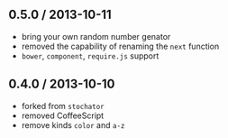 0.5.0 / 2013-10-11
------------------
- bring your own random number genator
- removed the capability of renaming the `next` function
- `bower`, `component`, `require.js` support

0.4.0 / 2013-10-10
------------------
- forked from `stochator`
- removed CoffeeScript
- remove kinds `color` and `a-z`